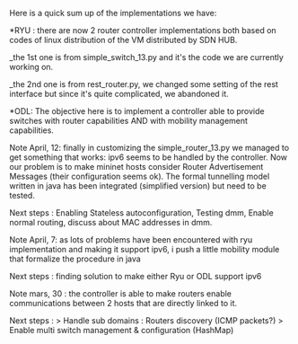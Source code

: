 Here is a quick sum up of the implementations we have:

*RYU : there are now 2 router controller implementations both based on
 codes of linux distribution of the VM distributed by SDN HUB.  

 _the 1st one is from simple_switch_13.py and it's the code we are
 currently working on.

 _the 2nd one is from rest_router.py, we changed some setting of the
 rest interface but since it's quite complicated, we abandoned it.

*ODL: The objective here is to implement a controller able to provide
 switches with router capabilities AND with mobility management
 capabilities.

Note April, 12: finally in customizing the simple_router_13.py we
managed to get something that works: ipv6 seems to be handled by the
controller. Now our problem is to make mininet hosts consider Router
Advertisement Messages (their configuration seems ok). The formal
tunnelling model written in java has been integrated (simplified
version) but need to be tested.

Next steps : Enabling Stateless autoconfiguration, Testing dmm, Enable
normal routing, discuss about MAC addresses in dmm.

Note April, 7: as lots of problems have been encountered with ryu
implementation and making it support ipv6, i push a little mobility
module that formalize the procedure in java

Next steps : finding solution to make either Ryu or ODL support ipv6

Note mars, 30 : the controller is able to make routers enable
communications between 2 hosts that are directly linked to it.  

Next steps : > Handle sub domains : Routers discovery (ICMP packets?)
     	     > Enable multi switch management & configuration (HashMap)
